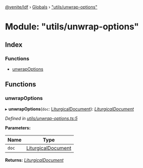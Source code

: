 [@venite/ldf](../README.md) › [Globals](../globals.md) › ["utils/unwrap-options"](_utils_unwrap_options_.md)

# Module: "utils/unwrap-options"

## Index

### Functions

* [unwrapOptions](_utils_unwrap_options_.md#unwrapoptions)

## Functions

###  unwrapOptions

▸ **unwrapOptions**(`doc`: [LiturgicalDocument](../classes/_liturgical_document_.liturgicaldocument.md)): *[LiturgicalDocument](../classes/_liturgical_document_.liturgicaldocument.md)*

*Defined in [utils/unwrap-options.ts:5](https://github.com/gbj/venite/blob/97943766/ldf/src/utils/unwrap-options.ts#L5)*

**Parameters:**

Name | Type |
------ | ------ |
`doc` | [LiturgicalDocument](../classes/_liturgical_document_.liturgicaldocument.md) |

**Returns:** *[LiturgicalDocument](../classes/_liturgical_document_.liturgicaldocument.md)*
